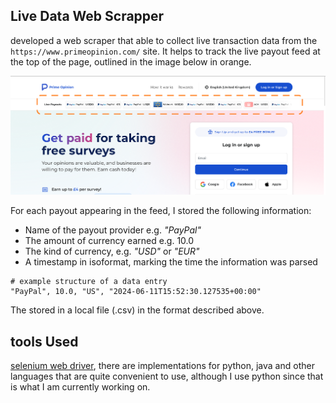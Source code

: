 ## Live Data Web Scrapper

developed a web scraper that able to collect live transaction data from the `https://www.primeopinion.com/` site.
It helps to track the live payout feed at the top of the page, outlined in the image below in orange.

![alt text](feed.png "Feed")

For each payout appearing in the feed, I stored the following information:
- Name of the payout provider e.g. *"PayPal"*
- The amount of currency earned e.g. 10.0
- The kind of currency, e.g. *"USD"* or *"EUR"*
- A timestamp in isoformat, marking the time the information was parsed

```
# example structure of a data entry
"PayPal", 10.0, "US", "2024-06-11T15:52:30.127535+00:00"
```

The stored in a local file (.csv) in the format described above.

## tools Used

[selenium web driver](https://www.selenium.dev/documentation/webdriver/getting_started/), there are implementations for 
python, java and other languages that are quite convenient to use, although I use python since that is what 
I am currently working on. <br>

